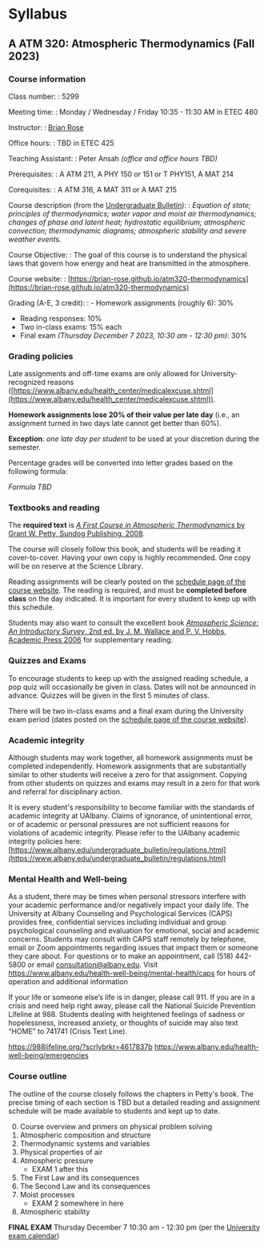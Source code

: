 # Syllabus

## A ATM 320: Atmospheric Thermodynamics (Fall 2023)

### Course information

Class number:
: 5299

Meeting time:
: Monday / Wednesday / Friday 10:35 - 11:30 AM in ETEC 480

Instructor:
: [Brian Rose](https://www.atmos.albany.edu/facstaff/brose/) 

Office hours:
: TBD in ETEC 425

Teaching Assistant:
: Peter Ansah _(office and office hours TBD)_

Prerequisites:
: A ATM 211, A PHY 150 or 151 or T PHY151, A MAT 214

Corequisites:
: A ATM 316, A MAT 311 or A MAT 215

Course description (from the [Undergraduate Bulletin](https://www.albany.edu/undergraduate_bulletin/a_atm.html)):
: _Equation of state; principles of thermodynamics; water vapor and moist air thermodynamics; changes of phase and latent heat; hydrostatic equilibrium; atmospheric convection; thermodynamic diagrams; atmospheric stability and severe weather events._

Course Objective:
: The goal of this course is to understand the physical laws that govern how energy and heat are transmitted in the atmosphere.

Course website:
: [https://brian-rose.github.io/atm320-thermodynamics](https://brian-rose.github.io/atm320-thermodynamics)

Grading (A-E, 3 credit):
: - Homework assignments (roughly 6): 30%
  - Reading responses: 10%
  - Two in-class exams: 15% each
  - Final exam _(Thursday December 7 2023, 10:30 am - 12:30 pm)_: 30%

### Grading policies

Late assignments and off-time exams are only allowed for University-recognized reasons ([https://www.albany.edu/health_center/medicalexcuse.shtml](https://www.albany.edu/health_center/medicalexcuse.shtml)). 

**Homework assignments lose 20% of their value per late day** (i.e., an assignment turned in two days late cannot get better than 60%).

**Exception**: _one late day per student_ to be used at your discretion during the semester.

Percentage grades will be converted into letter grades based on the following formula:

_Formula TBD_


### Textbooks and reading

The **required text** is [_A First Course in Atmospheric Thermodynamics_ by Grant W. Petty, Sundog Publishing, 2008](https://sundogpublishingstore.myshopify.com/products/a-first-course-in-atmospheric-thermodynamics-g-w-petty).

The course will closely follow this book, and students will be reading it cover-to-cover. Having your own copy is highly recommended. One copy will be on reserve at the Science Library.

Reading assignments will be clearly posted on the [schedule page of the course website](schedule). The reading is required, and must be **completed before class** on the day indicated. It is important for every student to keep up with this schedule.

Students may also want to consult the excellent book [_Atmospheric Science: An Introductory Survey_, 2nd ed. by J. M. Wallace and P. V. Hobbs, Academic Press 2006](https://shop.elsevier.com/books/atmospheric-science/wallace/978-0-12-732951-2) for supplementary reading.

### Quizzes and Exams

To encourage students to keep up with the assigned reading schedule, a pop quiz will occasionally be given in class. Dates will not be announced in advance. Quizzes will be given in the first 5 minutes of class.

There will be two in-class exams and a final exam during the University exam period (dates posted on the [schedule page of the course website](schedule)). 


### Academic integrity

Although students may work together, all homework assignments must be completed independently. Homework assignments that are substantially similar to other students will receive a zero for that assignment. Copying from other students on quizzes and exams may result in a zero for that work and referral for disciplinary action.

It is every student's responsibility to become familiar with the standards of academic integrity at UAlbany. Claims of ignorance, of unintentional error, or of academic or personal pressures are not sufficient reasons for violations of academic integrity. Please refer to the UAlbany academic integrity policies here: [https://www.albany.edu/undergraduate_bulletin/regulations.html](https://www.albany.edu/undergraduate_bulletin/regulations.html)


### Mental Health and Well-being

As a student, there may be times when personal stressors interfere with your academic performance and/or negatively impact your daily life. The University at Albany Counseling and Psychological Services (CAPS) provides free, confidential services including individual and group psychological counseling and evaluation for emotional, social and academic concerns. Students may consult with CAPS staff remotely by telephone, email or Zoom appointments regarding issues that impact them or someone they care about.  For questions or to make an appointment, call (518) 442-5800 or email consultation@albany.edu.  Visit <https://www.albany.edu/health-well-being/mental-health/caps> for hours of operation and additional information
 
If your life or someone else’s life is in danger, please call 911. If you are in a crisis and need help right away, please call the National Suicide Prevention Lifeline at 988.
Students dealing with heightened feelings of sadness or hopelessness, increased anxiety, or thoughts of suicide may also text “HOME” to 741741 (Crisis Text Line).
 
<https://988lifeline.org/?scrlybrkr=4617837b>
<https://www.albany.edu/health-well-being/emergencies>


### Course outline

The outline of the course closely follows the chapters in Petty's book. The precise timing of each section is TBD but a detailed reading and assignment schedule will be made available to students and kept up to date.

0. Course overview and primers on physical problem solving
1. Atmospheric composition and structure 
2. Thermodynamic systems and variables
3. Physical properties of air 
4. Atmospheric pressure 
    * EXAM 1 after this
5. The First Law and its consequences 
6. The Second Law and its consequences
7. Moist processes 
    * EXAM 2 somewhere in here
8. Atmospheric stability 

**FINAL EXAM** Thursday December 7 10:30 am - 12:30 pm (per the [University exam calendar](https://livealbany.sharepoint.com/sites/web_registrar/Shared%20Documents/Forms/AllItems.aspx?id=%2Fsites%2Fweb%5Fregistrar%2FShared%20Documents%2FFinal%20Exams%2FFall%202023%20Final%20Exam%20Schedule%20for%20Web%2Epdf&parent=%2Fsites%2Fweb%5Fregistrar%2FShared%20Documents%2FFinal%20Exams&p=true&ga=1))

